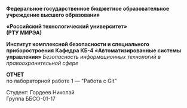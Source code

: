 **Федеральное государственное бюджетное образовательное учреждение высшего образования**

**«Российский технологический университет»**\
**(РТУ МИРЭА)**

**Институт комплексной безопасности и специального приборостроения**
**Кафедра КБ-4 «Автоматизированные системы управления»**
*Безопасность информационных технологий в правоохранительной сфере*

**ОТЧЕТ**\
по лабораторной работе 1 — "Работа с Git"

Студент: Гордеев Николай\
Группа ББСО-01-17
